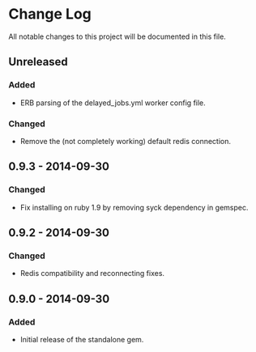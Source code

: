 # Change Log
All notable changes to this project will be documented in this file.

## Unreleased
### Added
- ERB parsing of the delayed_jobs.yml worker config file.

### Changed
- Remove the (not completely working) default redis connection.

## 0.9.3 - 2014-09-30
### Changed
- Fix installing on ruby 1.9 by removing syck dependency in gemspec.

## 0.9.2 - 2014-09-30
### Changed
- Redis compatibility and reconnecting fixes.

## 0.9.0 - 2014-09-30
### Added
- Initial release of the standalone gem.

